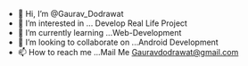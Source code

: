 - 👋 Hi, I’m @Gaurav_Dodrawat
- 👀 I’m interested in ... Develop Real Life Project
- 🌱 I’m currently learning ...Web-Development
- 💞️ I’m looking to collaborate on ...Android Development
- 📫 How to reach me ...Mail Me
Gauravdodrawat@gmail.com

<!---
dodrawat/dodrawat is a ✨ special ✨ repository because its `README.md` (this file) appears on your GitHub profile.
You can click the Preview link to take a look at your changes.
--->
